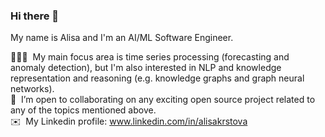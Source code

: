### Hi there 👋


<!-- **akrstova/AKrstova** is a ✨ _special_ ✨ repository because its `README.md` (this file) appears on your GitHub profile.

Here are some ideas to get you started: -->

My name is Alisa and I'm an AI/ML Software Engineer.

👩🏼‍💻&nbsp; My main focus area is time series processing (forecasting and anomaly detection), but I'm also interested in NLP and knowledge representation and reasoning (e.g. knowledge graphs and graph neural networks). <br>
🤝 &nbsp;I’m open to collaborating on any exciting open source project related to any of the topics mentioned above. <br>
✉️ &nbsp;My Linkedin profile: www.linkedin.com/in/alisakrstova
<!-- - 💡 Fun fact: I love space engineering!
 -->
